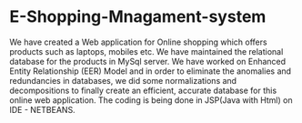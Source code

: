 E-Shopping-Mnagament-system
===========================

We have created a Web application for Online shopping which offers products such as laptops, mobiles etc. We have maintained the relational database for the products in MySql server. We have worked on Enhanced Entity Relationship (EER) Model and in order to eliminate the anomalies and redundancies in databases, we did some normalizations and decompositions to finally create an efficient, accurate database for this online web application.
The coding is being done in JSP(Java with Html) on IDE - NETBEANS.
